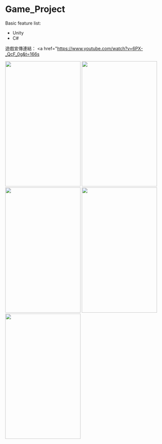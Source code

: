 # Game_Project

Basic feature list:

 * Unity
 * C#

遊戲宣傳連結：
<a href="https://www.youtube.com/watch?v=6PX-_QcF_0g&t=166s</a>

<img src="1_company.png" height="400" width="240">
<img src="2_roleList.png" height="400" width="240">
<img src="3_roleMembers.png" height="400" width="240">
<img src="4_addRole.png" height="400" width="240">
<img src="5_deleteRole.png" height="400" width="240">
